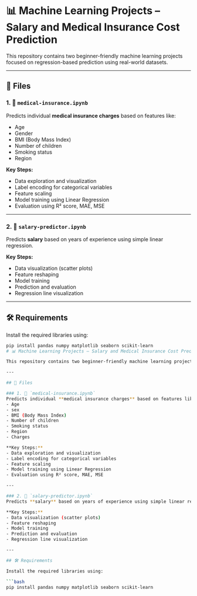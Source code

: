 # 📊 Machine Learning Projects – Salary and Medical Insurance Cost Prediction

This repository contains two beginner-friendly machine learning projects focused on regression-based prediction using real-world datasets.

---

## 📁 Files

### 1. 🏥 `medical-insurance.ipynb`
Predicts individual **medical insurance charges** based on features like:
- Age
- Gender
- BMI (Body Mass Index)
- Number of children
- Smoking status
- Region

**Key Steps:**
- Data exploration and visualization
- Label encoding for categorical variables
- Feature scaling
- Model training using Linear Regression
- Evaluation using R² score, MAE, MSE

---

### 2. 💼 `salary-predictor.ipynb`
Predicts **salary** based on years of experience using simple linear regression.

**Key Steps:**
- Data visualization (scatter plots)
- Feature reshaping
- Model training
- Prediction and evaluation
- Regression line visualization

---

## 🛠 Requirements

Install the required libraries using:

```bash
pip install pandas numpy matplotlib seaborn scikit-learn
# 📊 Machine Learning Projects – Salary and Medical Insurance Cost Prediction

This repository contains two beginner-friendly machine learning projects focused on regression-based prediction using real-world datasets.

---

## 📁 Files

### 1. 🏥 `medical-insurance.ipynb`
Predicts individual **medical insurance charges** based on features like:
- Age
- sex
- BMI (Body Mass Index)
- Number of children
- Smoking status
- Region
- Charges

**Key Steps:**
- Data exploration and visualization
- Label encoding for categorical variables
- Feature scaling
- Model training using Linear Regression
- Evaluation using R² score, MAE, MSE

---

### 2. 💼 `salary-predictor.ipynb`
Predicts **salary** based on years of experience using simple linear regression.

**Key Steps:**
- Data visualization (scatter plots)
- Feature reshaping
- Model training
- Prediction and evaluation
- Regression line visualization

---

## 🛠 Requirements

Install the required libraries using:

```bash
pip install pandas numpy matplotlib seaborn scikit-learn

